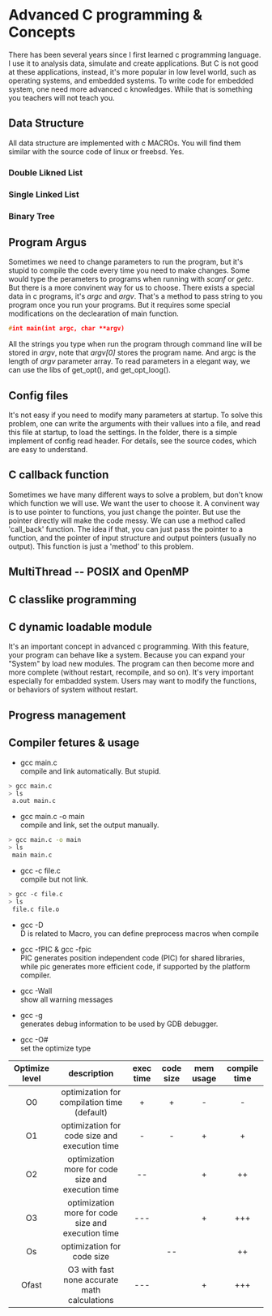 # Advanced C programming & Concepts
There has been several years since I first learned c programming language. I use it to analysis data, simulate and create applications. But C is not good at these applications, instead, it's more popular in low level world, such as operating systems, and embedded systems. To write code for embedded system, one need more advanced c knowledges. While that is something you teachers will not teach you.

## Data Structure
All data structure are implemented with c MACROs.
You will find them similar with the source code of linux or freebsd. Yes.

### Double Likned List

### Single Linked List

### Binary Tree

## Program Argus
Sometimes we need to change parameters to run the program, but it's stupid to compile the code every time you need to make changes. Some would type the perameters to programs when running with _scanf_ or _getc_. But there is a more convinent way for us to choose. There exists a special data in c programs, it's _argc_ and _argv_. That's a method to pass string to you program once you run your programs. But it requires some special modifications on the declearation of main function. 
```C
#int main(int argc, char **argv)
```
All the strings you type when run the program through command line will be stored in _argv_, note that _argv[0]_ stores the program name. And argc is the length of _argv_ parameter array.
To read parameters in a elegant way, we can use the libs of get_opt(), and get_opt_loog().
## Config files
It's not easy if you need to modify many parameters at startup. To solve this problem, one can write the arguments with their vallues into a file, and read this file at startup, to load the settings. 
In the folder, there is a simple implement of config read header. For details, see the source codes, which are easy to understand.
## C callback function
Sometimes we have many different ways to solve a problem, but don't know which function we will use. We want the user to choose it. A convinent way is to use pointer to functions, you just change the pointer. But use the pointer directly will make the code messy. We can use a method called 'call_back' function. The idea if that, you can just pass the pointer to a function, and the pointer of input structure and output pointers (usually no output). This function is just a 'method' to this problem.  
## MultiThread -- POSIX and OpenMP

## C classlike programming

## C dynamic loadable module
It's an important concept in advanced c programming.  With this feature, your program can behave like a system. Because you can expand your "System" by load new modules. The program can then become more and more complete (without restart, recompile, and so on). It's very important especially for embadded system. Users may want to modify the functions, or behaviors of system without restart. 

## Progress management

## Compiler fetures & usage
* gcc main.c\
 compile and link automatically. But stupid.
```bash
> gcc main.c 
> ls 
 a.out main.c
```
* gcc main.c -o main\
 compile and link, set the output manually.
```bash
> gcc main.c -o main
> ls 
 main main.c
```
* gcc -c file.c\
compile but not link.
```bash
> gcc -c file.c
> ls 
 file.c file.o
```
* gcc -D\
  D is related to Macro, you can define preprocess macros when compile

* gcc -fPIC & gcc -fpic\
  PIC generates position independent code (PIC) for shared libraries, while pic generates more efficient code, if supported by the platform compiler.

* gcc -Wall\
  show all warning messages

* gcc -g\
   generates debug information to be used by GDB debugger.

* gcc -O#\
  set the optimize type

| Optimize level | description                                        | exec time | code size | mem usage | compile time |
| :--------------: | :--------------------------------------------------: | :---------: | :---------: | :---------: | :----------: |
| O0             | optimization for compilation time (default)        | +         | +         | -         |      -       |
| O1             | optimization for code size and execution time      | -         | -         | +         |      +       |
| O2             | optimization more for code size and execution time | --        |           | +         |      ++      |
| O3             | optimization more for code size and execution time | ---       |           | +         |     +++      |
| Os             | optimization for code size                         |           | --        |           |      ++      |
| Ofast          | O3 with fast none accurate math calculations       | ---       |           | +         |     +++      |


